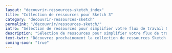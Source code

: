 ```yaml
---
layout: "decouvrir-ressources-sketch_index"
title: "Collection de ressources pour Sketch 3"
category: "decouvrir-ressources-sketch"
permalink: "/decouvrir/ressources-sketch/"
intro: "Sélection de ressources pour simplifier votre flux de travail & d'accélérer votre apprentissage de Sketch 3. Explorez des collections organisées d'icônes, de templates, de kits UI, de tutoriels, réalisés par des designers talentueux des 4 coins du monde. Bientôt disponible."
description: "Sélection de ressources pour simplifier votre flux de travail & d'accélérer votre apprentissage de Sketch 3."
text-twtr: "Découvrez prochainement la collection de ressources Sketch 3 du @MagDuWebdesign"
coming-soon: "true"
---
```

